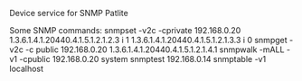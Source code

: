 Device service for SNMP Patlite

Some SNMP commands:
snmpset  -v2c -cprivate 192.168.0.20 1.3.6.1.4.1.20440.4.1.5.1.2.1.2.3 i 1 1.3.6.1.4.1.20440.4.1.5.1.2.1.3.3 i 0
snmpget -v2c -c public 192.168.0.20 1.3.6.1.4.1.20440.4.1.5.1.2.1.4.1
snmpwalk -mALL -v1 -cpublic 192.168.0.20 system
snmptest 192.168.0.14
snmptable -v1 localhost

